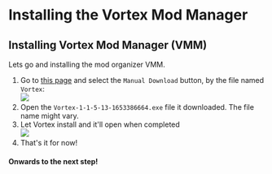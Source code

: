 # Installing the Vortex Mod Manager

## Installing Vortex Mod Manager (VMM)

Lets go and installing the mod organizer VMM.

1. Go to [this page](https://www.nexusmods.com/site/mods/1?tab=files) and select the `Manual Download` button, by the file named `Vortex`:\
   ![](https://shx.is/5BJPsTlGm.png)
2. Open the `Vortex-1-1-5-13-1653386664.exe` file it downloaded. The file name might vary.
3. Let Vortex install and it'll open when completed\
   ![](https://shx.is/5BJQUpx5I.png)
4. That's it for now!

#### Onwards to the next step!
